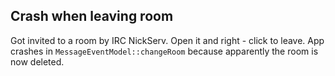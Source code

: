 ## Crash when leaving room ##

Got invited to a room by IRC NickServ. Open it and right - click to leave. App crashes in
`MessageEventModel::changeRoom` because apparently the room is now deleted.

